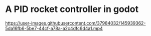 # A PID rocket controller in godot

https://user-images.githubusercontent.com/37984032/145939362-5da16fb6-5be7-44cf-a78a-a2c4dfc6d4a1.mp4


